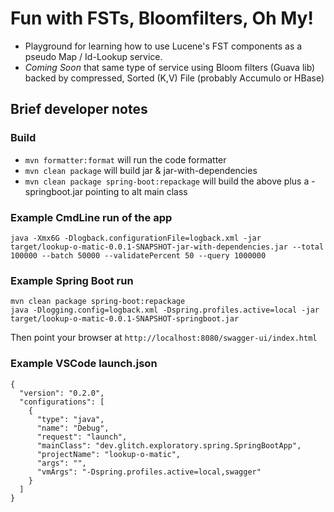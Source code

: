 # Fun with FSTs, Bloomfilters, Oh My!
- Playground for learning how to use Lucene's FST components as a pseudo Map / Id-Lookup service.
- _Coming Soon_ that same type of service using Bloom filters (Guava lib) backed by compressed, Sorted (K,V) File (probably Accumulo or HBase)

## Brief developer notes
### Build
- `mvn formatter:format` will run the code formatter
- `mvn clean package` will build jar & jar-with-dependencies
- `mvn clean package spring-boot:repackage` will build the above plus a -springboot.jar pointing to alt main class

### Example CmdLine run of the app
```
java -Xmx6G -Dlogback.configurationFile=logback.xml -jar target/lookup-o-matic-0.0.1-SNAPSHOT-jar-with-dependencies.jar --total 100000 --batch 50000 --validatePercent 50 --query 1000000
```

### Example Spring Boot run
```
mvn clean package spring-boot:repackage
java -Dlogging.config=logback.xml -Dspring.profiles.active=local -jar target/lookup-o-matic-0.0.1-SNAPSHOT-springboot.jar
```
Then point your browser at `http://localhost:8080/swagger-ui/index.html`

### Example VSCode launch.json
```
{
  "version": "0.2.0",
  "configurations": [
    {
      "type": "java",
      "name": "Debug",
      "request": "launch",
      "mainClass": "dev.glitch.exploratory.spring.SpringBootApp",
      "projectName": "lookup-o-matic",
      "args": "",
      "vmArgs": "-Dspring.profiles.active=local,swagger"
    }
  ]
}
```